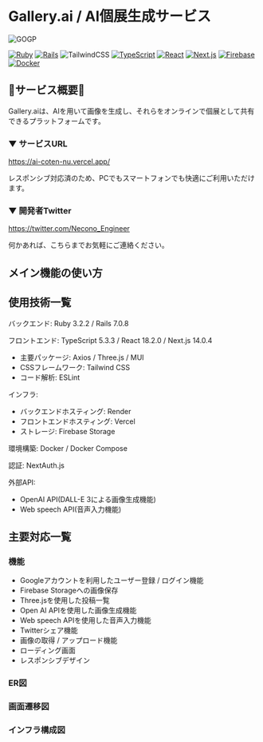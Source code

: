 
# Gallery.ai / AI個展生成サービス

![GOGP](https://github.com/gadname/AI_coten/assets/59115863/264ff173-3a6d-4d6e-a3ba-526f2db72ad1)

[![Ruby](https://img.shields.io/badge/Ruby-v3.2.2-CC342D?logo=Ruby&logoColor=CC342D)](https://www.ruby-lang.org/ja/news/2023/03/30/ruby-3-2-2-released)
[![Rails](https://img.shields.io/badge/Rails-v7.0.8-CC0000?logo=Ruby-on-Rails&logoColor=CC0000)](https://rubyonrails.org/2023/3/13/Rails-7-0-4-3-and-6-1-7-3-have-been-released)
![TailwindCSS](https://img.shields.io/badge/tailwindcss-%2338B2AC.svg?style=flat&logo=tailwind-css&logoColor=white)
[![TypeScript](https://img.shields.io/badge/TypeScript-v5.3.3-007ACC?logo=TypeScript&logoColor=007ACC)](https://www.typescriptlang.org/docs/handbook/release-notes/typescript-5-0.html)
[![React](https://img.shields.io/badge/React-v18.2.0-61DAFB?logo=React&logoColor=61DAFB)](https://react.dev/blog/2022/03/29/react-v18#whats-new-in-react-18)
[![Next.js](https://img.shields.io/badge/Next.js-v14.0.4-000000?logo=Next.js&logoColor=000000)](https://nextjs.org/blog/next-13-2)
[![Firebase](https://img.shields.io/badge/Firebase-gray?logo=Firebase&logoColor=FFCA28)](https://firebase.google.com)
[![Docker](https://img.shields.io/badge/Docker-gray?logo=Docker&logoColor=2496ED)](https://www.docker.com)

## 🎨サービス概要🎨
Gallery.aiは、AIを用いて画像を生成し、それらをオンラインで個展として共有できるプラットフォームです。

### ▼ サービスURL
https://ai-coten-nu.vercel.app/

レスポンシブ対応済のため、PCでもスマートフォンでも快適にご利用いただけます。


### ▼ 開発者Twitter
https://twitter.com/Necono_Engineer

何かあれば、こちらまでお気軽にご連絡ください。

## メイン機能の使い方


## 使用技術一覧
バックエンド: Ruby 3.2.2 / Rails 7.0.8

フロントエンド: TypeScript 5.3.3 / React 18.2.0 / Next.js 14.0.4
 - 主要パッケージ: Axios / Three.js / MUI
 - CSSフレームワーク: Tailwind CSS
 - コード解析: ESLint

インフラ:
 - バックエンドホスティング: Render
 - フロントエンドホスティング: Vercel
 - ストレージ: Firebase Storage

環境構築: Docker / Docker Compose 

認証: NextAuth.js

外部API: 
- OpenAI API(DALL-E 3による画像生成機能)
- Web speech API(音声入力機能)

## 主要対応一覧

### 機能

- Googleアカウントを利用したユーザー登録 / ログイン機能
- Firebase Storageへの画像保存
- Three.jsを使用した投稿一覧
- Open AI APIを使用した画像生成機能
- Web speech APIを使用した音声入力機能
- Twitterシェア機能
- 画像の取得 / アップロード機能
- ローディング画面
- レスポンシブデザイン

### ER図

### 画面遷移図

### インフラ構成図

